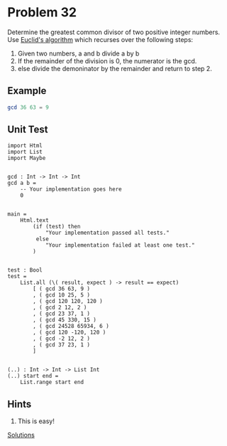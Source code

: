 # Problem 32

Determine the greatest common divisor of two positive integer numbers. Use [Euclid's algorithm](https://en.wikipedia.org/wiki/Euclidean_algorithm) which recurses over the following steps:

1. Given two numbers, a and b divide a by b
2. If the remainder of the division is 0, the numerator is the gcd.
3. else divide the demoninator by the remainder and return to step 2.


## Example
```elm
gcd 36 63 = 9
```

## Unit Test
```
import Html
import List
import Maybe


gcd : Int -> Int -> Int
gcd a b =
    -- Your implementation goes here
    0


main =
    Html.text
        (if (test) then
            "Your implementation passed all tests."
         else
            "Your implementation failed at least one test."
        )


test : Bool
test =
    List.all (\( result, expect ) -> result == expect)
        [ ( gcd 36 63, 9 )
        , ( gcd 10 25, 5 )
        , ( gcd 120 120, 120 )
        , ( gcd 2 12, 2 )
        , ( gcd 23 37, 1 )
        , ( gcd 45 330, 15 )
        , ( gcd 24528 65934, 6 )
        , ( gcd 120 -120, 120 )
        , ( gcd -2 12, 2 )
        , ( gcd 37 23, 1 )
        ]
            
            
(..) : Int -> Int -> List Int
(..) start end =
    List.range start end
```
## Hints
1. This is easy!

[Solutions](../s/s32.md)